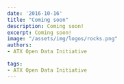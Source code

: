 ```yaml
---
date: '2016-10-16'
title: "Coming soon"
description: Coming soon!
excerpt: Coming soon!
image: "/assets/img/logos/rocks.png"
authors:
- ATX Open Data Initiative 

tags:
- ATX Open Data Initiative
---
```


